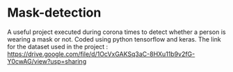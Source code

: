 # Mask-detection
A useful project executed during corona times to detect whether a person is wearing a mask or not. Coded using python tensorflow and keras.
The link for the dataset used in the project : https://drive.google.com/file/d/1OcVxGAKSq3aC-8HXu11b9v2fG-Y0cwAG/view?usp=sharing
